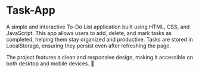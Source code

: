 # Task-App
A simple and interactive To-Do List application built using HTML, CSS, and JavaScript. This app allows users to add, delete, and mark tasks as completed, helping them stay organized and productive. Tasks are stored in LocalStorage, ensuring they persist even after refreshing the page.

The project features a clean and responsive design, making it accessible on both desktop and mobile devices. 🚀
